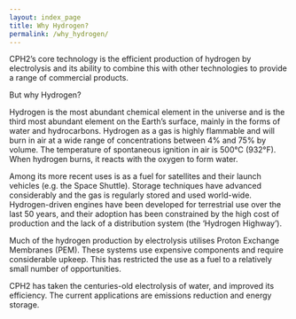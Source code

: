 ```yaml
---
layout: index_page
title: Why Hydrogen?
permalink: /why_hydrogen/
---
```


CPH2’s core technology is the efficient production of hydrogen by electrolysis and its ability to combine this with other technologies to provide a range of commercial products. 

But why Hydrogen?

Hydrogen is the most abundant chemical element in the universe and is the third most abundant element on the Earth’s surface, mainly in the forms of water and hydrocarbons.  Hydrogen as a gas is highly flammable and will burn in air at a wide range of concentrations between 4% and 75% by volume.  The temperature of spontaneous ignition in air is 500°C (932°F).  When hydrogen burns, it reacts with the oxygen to form water.

Among its more recent uses is as a fuel for satellites and their launch vehicles (e.g. the Space Shuttle).  Storage techniques have advanced considerably and the gas is regularly stored and used world-wide.  Hydrogen-driven engines have been developed for terrestrial use over the last 50 years, and their adoption has been constrained by the high cost of production and the lack of a distribution system (the ‘Hydrogen Highway’).

Much of the hydrogen production by electrolysis utilises Proton Exchange Membranes (PEM).  These systems use expensive components and require considerable upkeep.  This has restricted the use as a fuel to a relatively small number of opportunities.

CPH2 has taken the centuries-old electrolysis of water, and improved its efficiency.  The current applications are emissions reduction and energy storage.



